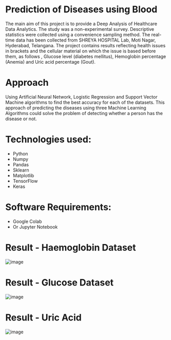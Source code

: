 # Prediction of Diseases using Blood
The main aim of this project is to provide a Deep Analysis of Healthcare Data Analytics. The study was a non-experimental survey. Descriptive statistics were collected using a convenience sampling method. The real-time data has been collected from SHREYA HOSPITAL Lab, Moti Nagar, Hyderabad, Telangana.
The project contains results reflecting health issues in brackets and the cellular material on which the issue is based before them, as follows , Glucose level (diabetes mellitus), Hemoglobin percentage (Anemia) and Uric acid percentage (Gout).

# Approach
Using Artificial Neural Network, Logistic Regression and Support Vector Machine algorithms to find the best accuracy for each of the datasets. This approach of predicting the diseases using three Machine Learning Algorithms could solve the problem of detecting whether a person has the disease or not.

# Technologies used:
- Python
- Numpy
- Pandas
- Sklearn
- Matplotlib
- TensorFlow
- Keras

# Software Requirements:
- Google Colab
- Or Jupyter Notebook

# Result - Haemoglobin Dataset
![image](https://github.com/user-attachments/assets/08c3cd01-c863-452f-a459-9b99fe48890d)

# Result - Glucose Dataset
![image](https://github.com/user-attachments/assets/e83b5a84-a08f-442f-b51f-11f2eec3e4ec)

# Result - Uric Acid
![image](https://github.com/user-attachments/assets/868dfb85-898a-4238-b3f0-2fb4eaa5ecb8)

